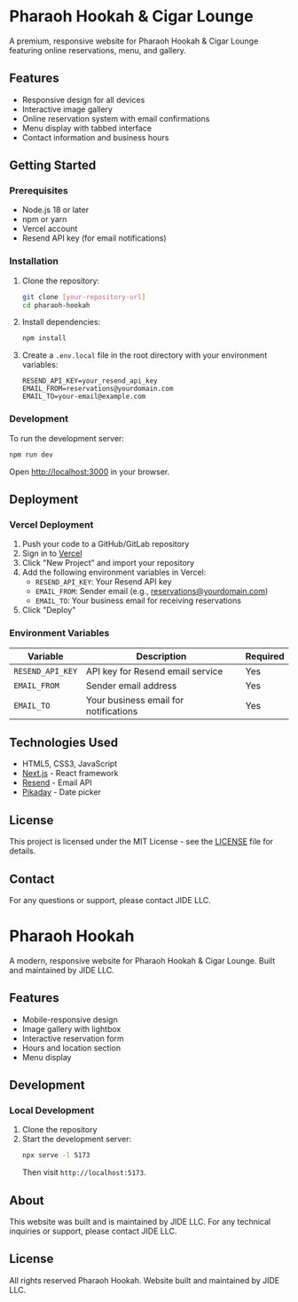 # Pharaoh Hookah & Cigar Lounge

A premium, responsive website for Pharaoh Hookah & Cigar Lounge featuring online reservations, menu, and gallery.

## Features

- Responsive design for all devices
- Interactive image gallery
- Online reservation system with email confirmations
- Menu display with tabbed interface
- Contact information and business hours

## Getting Started

### Prerequisites

- Node.js 18 or later
- npm or yarn
- Vercel account
- Resend API key (for email notifications)

### Installation

1. Clone the repository:
   ```bash
   git clone [your-repository-url]
   cd pharaoh-hookah
   ```

2. Install dependencies:
   ```bash
   npm install
   ```

3. Create a `.env.local` file in the root directory with your environment variables:
   ```env
   RESEND_API_KEY=your_resend_api_key
   EMAIL_FROM=reservations@yourdomain.com
   EMAIL_TO=your-email@example.com
   ```

### Development

To run the development server:

```bash
npm run dev
```

Open [http://localhost:3000](http://localhost:3000) in your browser.

## Deployment

### Vercel Deployment

1. Push your code to a GitHub/GitLab repository
2. Sign in to [Vercel](https://vercel.com)
3. Click "New Project" and import your repository
4. Add the following environment variables in Vercel:
   - `RESEND_API_KEY`: Your Resend API key
   - `EMAIL_FROM`: Sender email (e.g., reservations@yourdomain.com)
   - `EMAIL_TO`: Your business email for receiving reservations
5. Click "Deploy"

### Environment Variables

| Variable | Description | Required |
|----------|-------------|----------|
| `RESEND_API_KEY` | API key for Resend email service | Yes |
| `EMAIL_FROM` | Sender email address | Yes |
| `EMAIL_TO` | Your business email for notifications | Yes |

## Technologies Used

- HTML5, CSS3, JavaScript
- [Next.js](https://nextjs.org/) - React framework
- [Resend](https://resend.com/) - Email API
- [Pikaday](https://pikaday.com/) - Date picker

## License

This project is licensed under the MIT License - see the [LICENSE](LICENSE) file for details.

## Contact

For any questions or support, please contact JIDE LLC.

# Pharaoh Hookah

A modern, responsive website for Pharaoh Hookah & Cigar Lounge. Built and maintained by JIDE LLC.

## Features

- Mobile-responsive design
- Image gallery with lightbox
- Interactive reservation form
- Hours and location section
- Menu display

## Development

### Local Development

1. Clone the repository
2. Start the development server:
   ```bash
   npx serve -l 5173
   ```
   Then visit `http://localhost:5173`.

## About

This website was built and is maintained by JIDE LLC. For any technical inquiries or support, please contact JIDE LLC.

## License

All rights reserved  Pharaoh Hookah. Website built and maintained by JIDE LLC.
